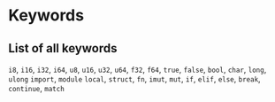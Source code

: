 # Keywords
## List of all keywords
`i8`, `i16`, `i32`, `i64`,
`u8`, `u16`, `u32`, `u64`,
`f32`, `f64`,
`true`, `false`,
`bool`, `char`, `long`, `ulong`
`import`, `module`
`local`, `struct`, `fn`, `imut`, `mut`,
`if`, `elif`, `else`, `break`, `continue`,
`match`
